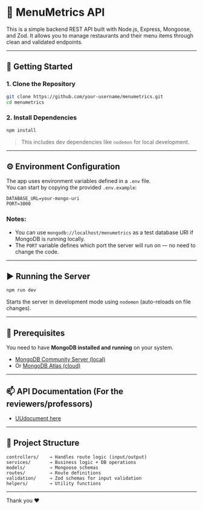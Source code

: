 # 🧾 MenuMetrics API

This is a simple backend REST API built with Node.js, Express, Mongoose, and Zod. It allows you to manage restaurants and their menu items through clean and validated endpoints.

---

## 🚀 Getting Started

### 1. Clone the Repository

```bash
git clone https://github.com/your-username/menumetrics.git
cd menumetrics
```

### 2. Install Dependencies

```bash
npm install
```

> This includes dev dependencies like `nodemon` for local development.

---

## ⚙️ Environment Configuration

The app uses environment variables defined in a `.env` file.  
You can start by copying the provided `.env.example`:

```
DATABASE_URL=your-mongo-uri
PORT=3000
```

### Notes:

- You can use `mongodb://localhost/menumetrics` as a test database URI if MongoDB is running locally.
- The `PORT` variable defines which port the server will run on — no need to change the code.

---

## ▶️ Running the Server

```bash
npm run dev
```

Starts the server in development mode using `nodemon` (auto-reloads on file changes).

---

## 🧱 Prerequisites

You need to have **MongoDB installed and running** on your system.

- [MongoDB Community Server (local)](https://www.mongodb.com/try/download/community)
- Or [MongoDB Atlas (cloud)](https://www.mongodb.com/cloud/atlas)

---

## 📫 API Documentation (For the reviewers/professors)

- [UUdocument here](https://uuapp.plus4u.net/uu-managementkit-maing02/38744216cb324edca986789798259ba9/document?oid=67b6f67824292539ed15249d&pageOid=67b6f68024292539ed152545)

---

## 📁 Project Structure

```
controllers/    → Handles route logic (input/output)
services/       → Business logic + DB operations
models/         → Mongoose schemas
routes/         → Route definitions
validation/     → Zod schemas for input validation
helpers/        → Utility functions
```

---

Thank you ❤️
